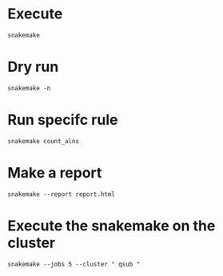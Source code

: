 # Execute 

```
snakemake
```


# Dry run

``` 
snakemake -n 
```


# Run specifc rule
```
snakemake count_alns
```


# Make a report 

```
snakemake --report report.html
```


# Execute the snakemake on the cluster
```
snakemake --jobs 5 --cluster " qsub "
```
